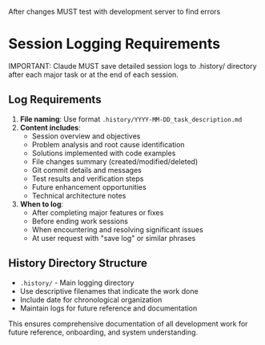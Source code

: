 After changes MUST test with development server to find errors

# Session Logging Requirements
IMPORTANT: Claude MUST save detailed session logs to .history/ directory after each major task or at the end of each session.

## Log Requirements
1. **File naming**: Use format `.history/YYYY-MM-DD_task_description.md`
2. **Content includes**:
   - Session overview and objectives
   - Problem analysis and root cause identification
   - Solutions implemented with code examples
   - File changes summary (created/modified/deleted)
   - Git commit details and messages
   - Test results and verification steps
   - Future enhancement opportunities
   - Technical architecture notes
3. **When to log**:
   - After completing major features or fixes
   - Before ending work sessions
   - When encountering and resolving significant issues
   - At user request with "save log" or similar phrases

## History Directory Structure
- `.history/` - Main logging directory
- Use descriptive filenames that indicate the work done
- Include date for chronological organization
- Maintain logs for future reference and documentation

This ensures comprehensive documentation of all development work for future reference, onboarding, and system understanding.
